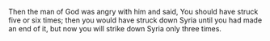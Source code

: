 Then the man of God was angry with him and said, You should have struck five or six times; then you would have struck down Syria until you had made an end of it, but now you will strike down Syria only three times.
